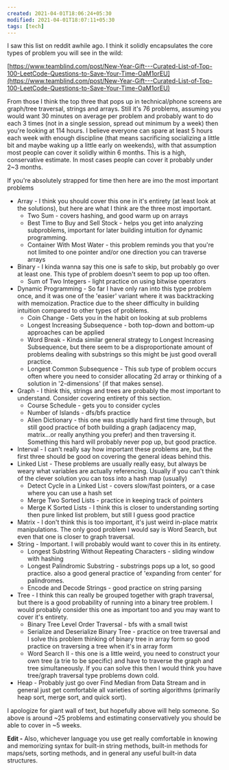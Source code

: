 ```yaml
---
created: 2021-04-01T18:06:24+05:30
modified: 2021-04-01T18:07:11+05:30
tags: [tech]
---
```


 I saw this list on reddit awhile ago. I think it solidly encapsulates the core types of problem you will see in the wild:

[https://www.teamblind.com/post/New-Year-Gift---Curated-List-of-Top-100-LeetCode-Questions-to-Save-Your-Time-OaM1orEU](https://www.teamblind.com/post/New-Year-Gift---Curated-List-of-Top-100-LeetCode-Questions-to-Save-Your-Time-OaM1orEU)

From those I think the top three that pops up in technical/phone screens are graph/tree traversal, strings and arrays.  Still it's 76 problems, assuming you would want 30 minutes on average per problem and probably want to do each 3 times (not in a single session, spread out minimum by a week) then you're looking at 114 hours. I believe everyone can spare at least 5 hours each week with enough discipline (that means sacrificing socializing a little bit and maybe waking up a little early on weekends), with that assumption most people can cover it solidly within 6 months. This is a high, conservative estimate. In most cases people can cover it probably under 2\~3 months.

If you're absolutely strapped for time then here are imo the most important problems

* Array - I think you should cover this one in it's entirety (at least look at the solutions), but here are what I think are the three most important.
   * Two Sum - covers hashing, and good warm up on arrays
   * Best Time to Buy and Sell Stock - helps you get into analyzing subproblems, important for later building intuition for dynamic programming.
   * Container With Most Water - this problem reminds you that you're not limited to one pointer and/or one direction you can traverse arrays
* Binary - I kinda wanna say this one is safe to skip, but probably go over at least one. This type of problem doesn't seem to pop up too often.
   * Sum of Two Integers - light practice on using bitwise operators
* Dynamic Programming - So far I have only ran into this type problem once, and it was one of the 'easier' variant where it was backtracking with memoization. Practice due to the sheer difficulty in building intuition compared to other types of problems.
   * Coin Change - Gets you in the habit on looking at sub problems
   * Longest Increasing Subsequence - both top-down and bottom-up approaches can be applied
   * Word Break - Kinda similar general strategy to Longest Increasing Subsequence, but there seem to be a disproportionate amount of problems dealing with substrings so this might be just good overall practice.
   * Longest Common Subsequence - This sub type of problem occurs often where you need to consider allocating 2d array or thinking of a solution in '2-dimensions'  (if that makes sense).
* Graph - I think this, strings and trees are probably the most important to understand. Consider covering entirety of this section.
   * Course Schedule - gets you to consider cycles
   * Number of Islands - dfs/bfs practice
   * Alien Dictionary - this one was stupidly hard first time through, but still good practice of both building a graph (adjacency map, matrix...or really anything you prefer) and then traversing it. Something this hard will probably never pop up, but good practice.
* Interval - I can't really say how important these problems are, but the first three should be good on covering the general ideas behind this.
* Linked List - These problems are usually really easy, but always be weary what variables are actually referencing. Usually if you can't think of the clever solution you can toss into a hash map (usually)
   * Detect Cycle in a Linked List - covers slow/fast pointers, or a case where you can use a hash set
   * Merge Two Sorted Lists - practice in keeping track of pointers
   * Merge K Sorted Lists - I think this is closer to understanding sorting then pure linked list problem, but still I guess good practice
* Matrix - I don't think this is too important, it's just weird in-place matrix manipulations. The only good problem I would say is Word Search, but even that one is closer to graph traversal.
* String - Important. I will probably would want to cover this in its entirety.
   * Longest Substring Without Repeating Characters - sliding window with hashing
   * Longest Palindromic Substring - substrings pops up a lot, so good practice.  also a good general practice of 'expanding from center' for palindromes.
   * Encode and Decode Strings - good practice on string parsing
* Tree - I think this can really be grouped together with graph traversal, but there is a good probability of running into a binary tree problem. I would probably consider this one as important too and you may want to cover it's entirety.
   * Binary Tree Level Order Traversal - bfs with a small twist
   * Serialize and Deserialize Binary Tree - practice on tree traversal and I solve this problem thinking of binary tree in array form so good practice on traversing a tree when it's in array form
   * Word Search II - this one is a little weird, you need to construct your own tree (a trie to be specific) and have to traverse the graph and tree simultaneously. If you can solve this then I would think you have tree/graph traversal type problems down cold.
* Heap - Probably just go over Find Median from Data Stream and in general just get comfortable all varieties of sorting algorithms (primarily heap sort, merge sort, and quick sort).

I apologize for giant wall of text, but hopefully above will help someone. So above is around \~25 problems and estimating conservatively you should be able to cover in \~5 weeks.  


**Edit -** Also, whichever language you use get really comfortable in knowing and memorizing syntax for built-in string methods, built-in methods for maps/sets, sorting methods, and in general any useful built-in data structures. 
